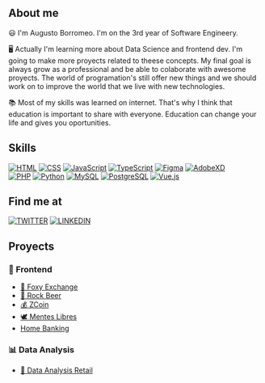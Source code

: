 
<!--
**augustobor/augustobor** is a ✨ _special_ ✨ repository because its `README.md` (this file) appears on your GitHub profile.

Here are some ideas to get you started:

- 🔭 I’m currently working on ...
- 🌱 I’m currently learning ...
- 👯 I’m looking to collaborate on ...
- 🤔 I’m looking for help with ...
- 💬 Ask me about ...
- 📫 How to reach me: ...
- 😄 Pronouns: ...
- ⚡ Fun fact: ...
-->

## About me

😃 I'm Augusto Borromeo. I'm on the 3rd year of Software Engineery.

🖥️ Actually I'm learning more about Data Science and frontend dev. I'm going to make more proyects related to theese concepts. My final goal is always grow as a professional and be able to colaborate with awesome proyects. The world of programation's still offer new things and we should work on to improve the world that we live with new technologies.

📚 Most of my skills was learned on internet. That's why I think that education is important to share with everyone. Education can change your life and gives you oportunities.


## Skills

[![HTML](https://img.shields.io/badge/html-E34C26?style=for-the-badge&logo=html5&logoColor=F06529&labelColor=000000)]()
[![CSS](https://img.shields.io/badge/css-66D3FA?style=for-the-badge&logo=css3&logoColor=3C99DC&labelColor=D5F3FE)]()
[![JavaScript](https://img.shields.io/badge/JavaScript-F0DB4F?style=for-the-badge&logo=javascript&logoColor=F7DF1E&labelColor=323330)]()
[![TypeScript](https://img.shields.io/badge/TypeScript-007ACC?style=for-the-badge&logo=typescript&logoColor=007ACC&labelColor=FAFAFA)]()
[![Figma](https://img.shields.io/badge/figma-CB3234?style=for-the-badge&logo=figma&logoColor=CB3234&labelColor=101010)]() 
[![AdobeXD](https://img.shields.io/badge/adobeXD-2E001F?style=for-the-badge&logo=adobeXD&logoColor=2E001F&labelColor=FF26BE)]() 
</br>
[![PHP](https://img.shields.io/badge/php-474A8A?style=for-the-badge&logo=php&logoColor=787CB5&labelColor=000000)]()
[![Python](https://img.shields.io/badge/python-0A497B?style=for-the-badge&logo=python&logoColor=FFD43A&labelColor=326897)]()
[![MySQL](https://img.shields.io/badge/MySQL-00758F?style=for-the-badge&logo=mysql&logoColor=F29111&labelColor=323330)]()
[![PostgreSQL](https://img.shields.io/badge/PostgreSQL-101010?style=for-the-badge&logo=postgresql&logoColor=FAFAFA&labelColor=2F6190)]()
[![Vue.js](https://img.shields.io/badge/vue.js-101010?style=for-the-badge&logo=vue.js&logoColor=35495E&labelColor=42B883)]()
<br/>

## Find me at

[![TWITTER](https://img.shields.io/badge/@Augus_dev-00ACEE?style=for-the-badge&logo=twitter&logoColor=00ACEE&labelColor=101010)]()
[![LINKEDIN](https://img.shields.io/badge/Augusto%20Borromeo-0E76A8?style=for-the-badge&logo=linkedin&logoColor=0E76A8&labelColor=101010)]()


## Proyects

### 🎨 Frontend
- <a href="https://github.com/augustobor/Foxy-Exchange">🦊 Foxy Exchange</a>
- <a href="https://github.com/augustobor/RockBeer">🍺 Rock Beer</a>
- <a href="https://github.com/augustobor/ZCoin">💰 ZCoin</a>
- <a href="https://github.com/augustobor/menteslibres-repo">🕊 Mentes Libres</a>
- <a href="https://github.com/augustobor/homeBanking.php">Home Banking</a>

### 📊 Data Analysis
- <a href="https://github.com/augustobor/datanalysis-retail">🛒 Data Analysis Retail</a>
